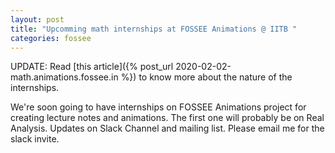 ```yaml
---
layout: post
title: "Upcomming math internships at FOSSEE Animations @ IITB "
categories: fossee
---
```


UPDATE: Read [this article]({% post_url 2020-02-02-math.animations.fossee.in %}) to know more about the nature of the internships.

We're soon going to have internships on FOSSEE Animations project for creating lecture notes and animations. The first one will probably be on Real Analysis. Updates on Slack Channel and mailing list. Please email me for the slack invite.